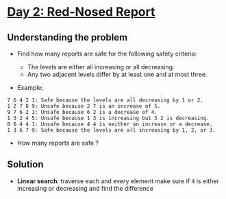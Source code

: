 # [Day 2: Red-Nosed Report](https://adventofcode.com/2024/day/2)

## Understanding the problem

- Find how many reports are safe for the following safety criteria:

  - The levels are either all increasing or all decreasing.
  - Any two adjacent levels differ by at least one and at most three.

- Example:

```log
7 6 4 2 1: Safe because the levels are all decreasing by 1 or 2.
1 2 7 8 9: Unsafe because 2 7 is an increase of 5.
9 7 6 2 1: Unsafe because 6 2 is a decrease of 4.
1 3 2 4 5: Unsafe because 1 3 is increasing but 3 2 is decreasing.
8 6 4 4 1: Unsafe because 4 4 is neither an increase or a decrease.
1 3 6 7 9: Safe because the levels are all increasing by 1, 2, or 3.
```

- How many reports are safe ?

## Solution

- **Linear search**: traverse each and every element make sure if it is either increasing or decreasing and find the difference
